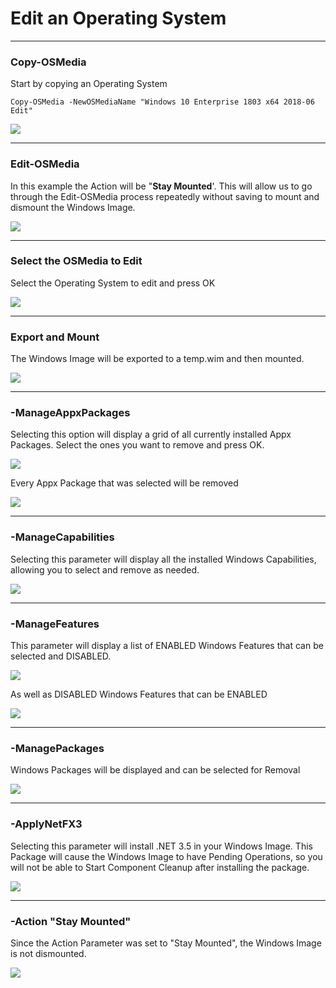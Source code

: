 # Edit an Operating System

---

### Copy-OSMedia

Start by copying an Operating System

```
Copy-OSMedia -NewOSMediaName "Windows 10 Enterprise 1803 x64 2018-06 Edit"
```

![](/assets/2018-06-24_14-46-04.png)

---

### Edit-OSMedia

In this example the Action will be "**Stay Mounted**'.  This will allow us to go through the Edit-OSMedia process repeatedly without saving to mount and dismount the Windows Image.

![](/assets/2018-06-24_14-48-14.png)

---

### Select the OSMedia to Edit

Select the Operating System to edit and press OK

![](/assets/2018-06-24_14-50-11.png)

---

### Export and Mount

The Windows Image will be exported to a temp.wim and then mounted.

![](/assets/2018-06-24_14-52-34.png)

---

### -ManageAppxPackages

Selecting this option will display a grid of all currently installed Appx Packages.  Select the ones you want to remove and press OK.

![](/assets/2018-06-24_9-47-41.png)

Every Appx Package that was selected will be removed

![](/assets/2018-06-24_9-52-57.png)

---

### -ManageCapabilities

Selecting this parameter will display all the installed Windows Capabilities, allowing you to select and remove as needed.

![](/assets/2018-06-24_9-57-17.png)

---

### -ManageFeatures

This parameter will display a list of ENABLED Windows Features that can be selected and DISABLED.

![](/assets/2018-06-24_10-00-00.png)

As well as DISABLED Windows Features that can be ENABLED

![](/assets/2018-06-24_10-01-57.png)

---

### -ManagePackages

Windows Packages will be displayed and can be selected for Removal

![](/assets/2018-06-24_10-05-45.png)

---

### -ApplyNetFX3

Selecting this parameter will install .NET 3.5 in your Windows Image.  This Package will cause the Windows Image to have Pending Operations, so you will not be able to Start Component Cleanup after installing the package.

![](/assets/2018-06-24_10-06-49.png)

---

### -Action "Stay Mounted"

Since the Action Parameter was set to "Stay Mounted", the Windows Image is not dismounted.

![](/assets/2018-06-24_10-09-19.png)

